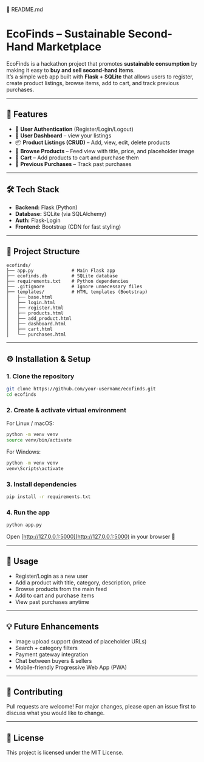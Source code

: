 📄 README.md
# EcoFinds – Sustainable Second-Hand Marketplace

EcoFinds is a hackathon project that promotes **sustainable consumption** by making it easy to **buy and sell second-hand items**.  
It’s a simple web app built with **Flask + SQLite** that allows users to register, create product listings, browse items, add to cart, and track previous purchases.

---

## 🚀 Features

- 🔑 **User Authentication** (Register/Login/Logout)
- 👤 **User Dashboard** – view your listings
- 📦 **Product Listings (CRUD)** – Add, view, edit, delete products
- 🔎 **Browse Products** – Feed view with title, price, and placeholder image
- 🛒 **Cart** – Add products to cart and purchase them
- 📜 **Previous Purchases** – Track past purchases

---

## 🛠️ Tech Stack

- **Backend:** Flask (Python)
- **Database:** SQLite (via SQLAlchemy)
- **Auth:** Flask-Login
- **Frontend:** Bootstrap (CDN for fast styling)

---

## 📂 Project Structure

```
ecofinds/
├── app.py              # Main Flask app
├── ecofinds.db         # SQLite database
├── requirements.txt    # Python dependencies
├── .gitignore          # Ignore unnecessary files
├── templates/          # HTML templates (Bootstrap)
│   ├── base.html
│   ├── login.html
│   ├── register.html
│   ├── products.html
│   ├── add_product.html
│   ├── dashboard.html
│   ├── cart.html
│   └── purchases.html
```

---

## ⚙️ Installation & Setup

### 1. Clone the repository

```bash
git clone https://github.com/your-username/ecofinds.git
cd ecofinds
```

### 2. Create & activate virtual environment

For Linux / macOS:
```bash
python -m venv venv
source venv/bin/activate
```

For Windows:
```bash
python -m venv venv
venv\Scripts\activate
```

### 3. Install dependencies

```bash
pip install -r requirements.txt
```

### 4. Run the app

```bash
python app.py
```

Open [http://127.0.0.1:5000](http://127.0.0.1:5000) in your browser 🎉

---

## 📝 Usage

- Register/Login as a new user
- Add a product with title, category, description, price
- Browse products from the main feed
- Add to cart and purchase items
- View past purchases anytime

---

## 💡 Future Enhancements

- Image upload support (instead of placeholder URLs)
- Search + category filters
- Payment gateway integration
- Chat between buyers & sellers
- Mobile-friendly Progressive Web App (PWA)

---

## 🤝 Contributing

Pull requests are welcome! For major changes, please open an issue first to discuss what you would like to change.

---

## 📄 License

This project is licensed under the MIT License.